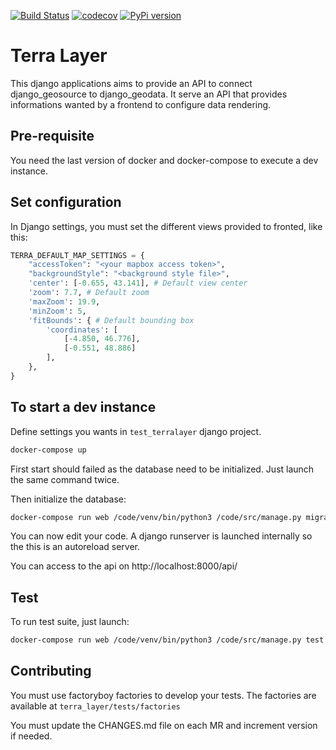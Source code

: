 [![Build Status](https://travis-ci.org/Terralego/terra-layer.svg?branch=master)](https://travis-ci.org/Terralego/terra-layer)
[![codecov](https://codecov.io/gh/Terralego/terra-layer/branch/master/graph/badge.svg)](https://codecov.io/gh/Terralego/terra-layer)
[![PyPi version](https://pypip.in/v/terra-layer/badge.png)](https://pypi.org/project/terra-layer/)

# Terra Layer

This django applications aims to provide an API to connect django_geosource to django_geodata.
It serve an API that provides informations wanted by a frontend to configure data rendering.

## Pre-requisite

You need the last version of docker and docker-compose to execute a dev instance.

## Set configuration

In Django settings, you must set the different views provided to fronted, like this:

```python
TERRA_DEFAULT_MAP_SETTINGS = {
    "accessToken": "<your mapbox access token>",
    "backgroundStyle": "<background style file>",
    'center': [-0.655, 43.141], # Default view center
    'zoom': 7.7, # Default zoom
    'maxZoom': 19.9,
    'minZoom': 5,
    'fitBounds': { # Default bounding box
        'coordinates': [
            [-4.850, 46.776],
            [-0.551, 48.886]
        ],
    },
}
```

## To start a dev instance

Define settings you wants in `test_terralayer` django project.

```sh
docker-compose up
```

First start should failed as the database need to be initialized. Just launch
the same command twice.

Then initialize the database:

```sh
docker-compose run web /code/venv/bin/python3 /code/src/manage.py migrate
```

You can now edit your code. A django runserver is launched internally so the 
this is an autoreload server.

You can access to the api on http://localhost:8000/api/

## Test

To run test suite, just launch:

```sh
docker-compose run web /code/venv/bin/python3 /code/src/manage.py test
```

## Contributing

You must use factoryboy factories to develop your tests. The factories are available 
at `terra_layer/tests/factories`

You must update the CHANGES.md file on each MR and increment version if needed.
